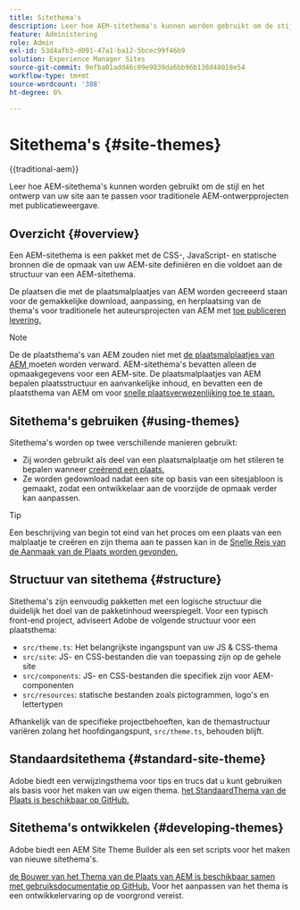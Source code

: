 ```yaml
---
title: Sitethema's
description: Leer hoe AEM-sitethema's kunnen worden gebruikt om de stijl en het ontwerp van uw site aan te passen voor traditionele AEM-ontwerpprojecten met publicatieweergave.
feature: Administering
role: Admin
exl-id: 53d4afb3-d091-47a1-ba12-5bcec99f46b9
solution: Experience Manager Sites
source-git-commit: 9efba01add46c09e9839da6bb96b138d48018e54
workflow-type: tm+mt
source-wordcount: '388'
ht-degree: 0%

---
```



# Sitethema&#39;s {#site-themes}

{{traditional-aem}}

Leer hoe AEM-sitethema&#39;s kunnen worden gebruikt om de stijl en het ontwerp van uw site aan te passen voor traditionele AEM-ontwerpprojecten met publicatieweergave.

## Overzicht {#overview}

Een AEM-sitethema is een pakket met de CSS-, JavaScript- en statische bronnen die de opmaak van uw AEM-site definiëren en die voldoet aan de structuur van een AEM-sitethema.

De plaatsen die met de plaatsmalplaatjes van AEM worden gecreeerd staan voor de gemakkelijke download, aanpassing, en herplaatsing van de thema&#39;s voor traditionele het auteursprojecten van AEM met [ toe publiceren levering.](/help/sites-cloud/authoring/author-publish.md)

>[!NOTE]
>
>De de plaatsthema&#39;s van AEM zouden niet met [ de plaatsmalplaatjes van AEM ](site-templates.md) moeten worden verward. AEM-sitethema&#39;s bevatten alleen de opmaakgegevens voor een AEM-site. De plaatsmalplaatjes van AEM bepalen plaatsstructuur en aanvankelijke inhoud, en bevatten een de plaatsthema van AEM om voor [ snelle plaatsverwezenlijking toe te staan.](create-site.md)

## Sitethema&#39;s gebruiken {#using-themes}

Sitethema&#39;s worden op twee verschillende manieren gebruikt:

* Zij worden gebruikt als deel van een plaatsmalplaatje om het stileren te bepalen wanneer [ creërend een plaats.](create-site.md)
* Ze worden gedownload nadat een site op basis van een sitesjabloon is gemaakt, zodat een ontwikkelaar aan de voorzijde de opmaak verder kan aanpassen.

>[!TIP]
>
>Een beschrijving van begin tot eind van het proces om een plaats van een malplaatje te creëren en zijn thema aan te passen kan in de [ Snelle Reis van de Aanmaak van de Plaats worden gevonden.](/help/journey-sites/quick-site/overview.md)

## Structuur van sitethema {#structure}

Sitethema&#39;s zijn eenvoudig pakketten met een logische structuur die duidelijk het doel van de pakketinhoud weerspiegelt. Voor een typisch front-end project, adviseert Adobe de volgende structuur voor een plaatsthema:

* `src/theme.ts`: Het belangrijkste ingangspunt van uw JS &amp; CSS-thema
* `src/site`: JS- en CSS-bestanden die van toepassing zijn op de gehele site
* `src/components`: JS- en CSS-bestanden die specifiek zijn voor AEM-componenten
* `src/resources`: statische bestanden zoals pictogrammen, logo&#39;s en lettertypen

Afhankelijk van de specifieke projectbehoeften, kan de themastructuur variëren zolang het hoofdingangspunt, `src/theme.ts`, behouden blijft.

## Standaardsitethema {#standard-site-theme}

Adobe biedt een verwijzingsthema voor tips en trucs dat u kunt gebruiken als basis voor het maken van uw eigen thema. [ het StandaardThema van de Plaats is beschikbaar op GitHub.](https://github.com/adobe/aem-site-template-standard/tree/main/theme)

## Sitethema&#39;s ontwikkelen {#developing-themes}

Adobe biedt een AEM Site Theme Builder als een set scripts voor het maken van nieuwe sitethema&#39;s.

[ de Bouwer van het Thema van de Plaats van AEM is beschikbaar samen met gebruiksdocumentatie op GitHub.](https://github.com/adobe/aem-site-theme-builder) Voor het aanpassen van het thema is een ontwikkelervaring op de voorgrond vereist.
